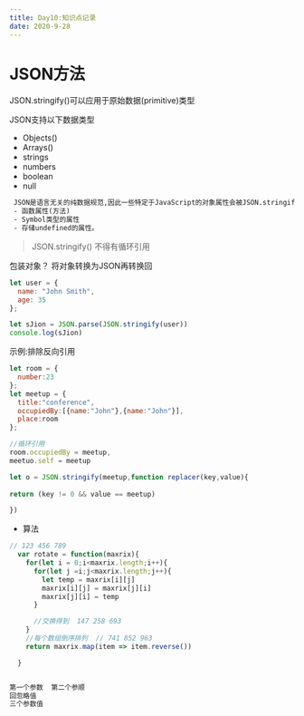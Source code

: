 ```yaml
---
title: Day10:知识点记录
date: 2020-9-28
---
```


# JSON方法

 JSON.stringify()可以应用于原始数据(primitive)类型

JSON支持以下数据类型

- Objects()
- Arrays()
- strings
- numbers
- boolean
- null

```txt
 JSON是语言无关的纯数据规范,因此一些特定于JavaScript的对象属性会被JSON.stringify跳过。
 - 函数属性(方法)
 - Symbol类型的属性
 - 存储undefined的属性。
```

> JSON.stringify() 不得有循环引用


包装对象？
将对象转换为JSON再转换回

```javascript
let user = {
  name: "John Smith",
  age: 35
};

let sJion = JSON.parse(JSON.stringify(user))
console.log(sJion)

```

示例:排除反向引用

```javascript
let room = {
  number:23
};
let meetup = {
  title:"conference",
  occupiedBy:[{name:"John"},{name:"John"}],
  place:room
};

//循环引用
room.occupiedBy = meetup,
meetuo.self = meetup

let o = JSON.stringify(meetup,function replacer(key,value){
 
return (key != 0 && value == meetup)

})

```

- 算法
```javascript
// 123 456 789
  var rotate = function(maxrix){
    for(let i = 0;i<maxrix.length;i++){
      for(let j =i;j<maxrix.length;j++){
        let temp = maxrix[i][j]     
        maxrix[i][j] = maxrix[j][i]  
        maxrix[j][i] = temp
      }

      //交换得到  147 258 693
    }
    //每个数组倒序排列  // 741 852 963
    return maxrix.map(item => item.reverse())

  }


第一个参数  第二个参顺
回忽略值
三个参数值   
```